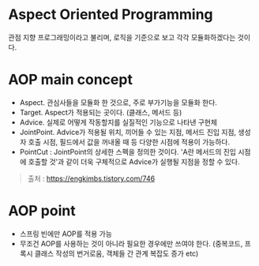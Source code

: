 # Aspect Oriented Programming
관점 지향 프로그래밍이라고 불리며, 로직을 기준으로 보고 각각 모듈화하겠다는 것이다.

# AOP main concept
- Aspect. 관심사들을 모듈화 한 것으로, 주로 부가기능을 모듈화 한다.
- Target. Aspect가 적용되는 곳이다. (클래스, 메서드 등)
- Advice. 실제로 어떻게 작동할지를 실질적인 기능으로 나타낸 구현체
- JointPoint. Advice가 적용될 위치, 끼어들 수 있는 지점, 메서드 진입 지점, 생성자 호출 시점, 필드에서 값을 꺼내올 때 등 다양한 시점에 적용이 가능하다.
- PointCut : JointPoint의 상세한 스펙을 정의한 것이다. 'A란 메서드의 진입 시점에 호출할 것'과 같이 더욱 구체적으로 Advice가 실행될 지점을 정할 수 있다.

> 출처 : https://engkimbs.tistory.com/746

# AOP point
- 스프링 빈에만 AOP를 적용 가능
- 무조건 AOP를 사용하는 것이 아니라 필요한 경우에만 쓰여야 한다. (중복코드, 프록시 클래스  작성의 번거로움, 객체들 간 관계 복잡도 증가 etc)

